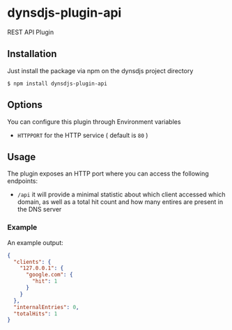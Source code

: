 # dynsdjs-plugin-api
REST API Plugin

## Installation

Just install the package via npm on the dynsdjs project directory

```shell
$ npm install dynsdjs-plugin-api
```

## Options

You can configure this plugin through Environment variables

- `HTTPPORT` for the HTTP service ( default is `80` )

## Usage

The plugin exposes an HTTP port where you can access the following endpoints:

- `/api` it will provide a minimal statistic about which client accessed which domain, as well as a total hit count and how many entires are present in the DNS server

### Example

An example output:

```json
{
  "clients": {
    "127.0.0.1": {
      "google.com": {
        "hit": 1
      }
    }
  },
  "internalEntries": 0,
  "totalHits": 1
}
```

